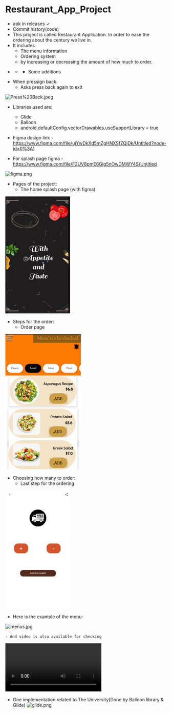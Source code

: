 # Restaurant_App_Project

* apk in releases ✓
* Commit history(code)
* This project is called Restaurant Application. In order to ease the ordering about the century we live in.
* It includes 
    - The menu information
    - Ordering system 
    - by increasing or decreasing the amount of how much to order.
    
- - - Some additions 
* When pressign back:
    - Asks press back again to exit

![Press%20Back.jpeg](https://github.com/advancepro/Restaurant_App_Project/blob/master/screens/Press%20Back.jpeg)
 
* Libraries used are:
    - Glide
    - Balloon
    - android.defaultConfig.vectorDrawables.useSupportLibrary = true
    
* Figma design link - https://www.figma.com/file/ujYwDkXd5mZgHNXSfZQjDk/Untitled?node-id=0%3A1

* For splash page figma - https://www.figma.com/file/F2UV8pmE6Gig5nOwDMWY4S/Untitled

![figma.png](https://github.com/advancepro/Restaurant_App_Project/blob/master/screens/figma.PNG)

* Pages of the project:
    - The home splash page (with figma)
    
![home.png](https://github.com/advancepro/Restaurant_App/blob/master/screens/home.PNG)
    
* Steps for the order:
    - Order page
    
![mainactivity.png](https://github.com/advancepro/Restaurant_App/blob/master/screens/mainactivity2.PNG)

* Choosing how many to order:
    - Last step for the ordering
    
![details.png](https://github.com/advancepro/Restaurant_App/blob/master/details.PNG)

* Here is the example of the menu:

![menus.jpg](https://github.com/advancepro/Restaurant_App_Project/blob/master/screens/menus.jpg)

    - And video is also available for checking
    
   ![video.mp4](https://github.com/advancepro/Restaurant_App/blob/master/video.mp4)


* One implementation related to The University(Done by Balloon library & Glide)
![glide.png](https://github.com/advancepro/Restaurant_App_Project/blob/master/screens/Glide.jpeg)




    

